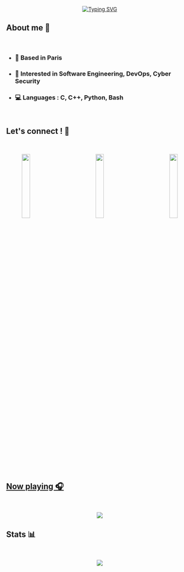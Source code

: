<p align="center">
<a href="https://git.io/typing-svg"><img src="https://readme-typing-svg.demolab.com?font=Fira+Code&pause=1000&color=B3B3B3&center=true&vCenter=true&width=435&lines=Hello+%F0%9F%8C%8D+!+I'm+Flo%2C;Student+at+4%EF%B8%8F%E2%83%A32%EF%B8%8F%E2%83%A3+Paris" alt="Typing SVG" /></a>
</p>

## About me 📝

<br/>

* ###	📍 Based in Paris
* ###	🔎 Interested in Software Engineering, DevOps, Cyber Security
* ### 💻 Languages : C, C++, Python, Bash

<br/>

## Let's connect ! 🤝

<br/>

<p align="center"> 
  <a href="https://www.linkedin.com/in/florian-carvalho-b24a9b197/"><img align="left" width="21%" src="https://img.shields.io/badge/LinkedIn-0077B5?style=for-the-badge&logo=linkedin&logoColor=white">
  <a href="https://discord.com/"><p align="center"><img align="center" width="21%" src="https://img.shields.io/badge/ChoZeur%230001-%237289DA.svg?style=for-the-badge&logo=discord&logoColor=white">  
  <a href="mailto:chozeur@protonmail.com"><img align="right" width="21%" src="https://img.shields.io/badge/ProtonMail-8B89CC?style=for-the-badge&logo=protonmail&logoColor=white">
</p>

<br/>

## Now playing 🎧
<br/>
<p align="center">
<a href="https://github.com/kittinan/spotify-github-profile"><img src="https://spotify-github-profile.vercel.app/api/view?uid=flo_crvlho&cover_image=true&theme=novatorem&show_offline=true&bar_color_cover=true"/></a>

## Stats 📊
<br/>
<p align="center">
  <a href="https://github.com/DenverCoder1/github-readme-streak-stats">
    <img src="https://github-readme-streak-stats.herokuapp.com?user=chozeur&theme=highcontrast&date_format=M%20j%5B%2C%20Y%5D&background=00000096&stroke=000000&fire=FF0000&border=000000&ring=202020&currStreakNum=636363&sideNums=636363&currStreakLabel=202020&sideLabels=636363&dates=DDD9DD" align="center"/>
  </a>
</p>
